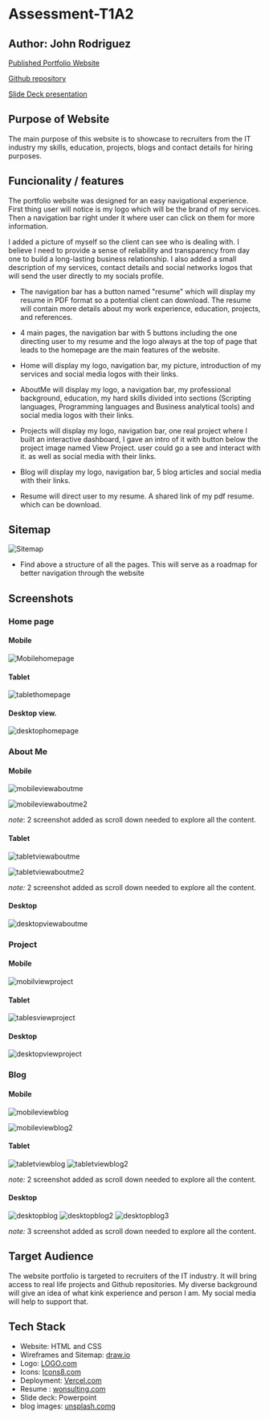 # Assessment-T1A2

## Author: John Rodriguez

[Published Portfolio Website](https://assessment-t1-a2-ao8x.vercel.app/index.html)

[Github repository](https://github.com/JohnFaber2801/Assessment-T1A2)

[Slide Deck presentation](https://youtu.be/ehRp_iuQ7Mw)

## Purpose of Website

The main purpose of this website is to showcase to recruiters from the IT industry my skills, education, projects, blogs and contact details for hiring purposes.

## Funcionality / features

The portfolio website was designed for an easy navigational experience. First thing user will notice is my logo which will be the brand of my services. Then a navigation bar right under it where user can click on them for more information.

I added a picture of myself so the client can see who is dealing with. I believe I need to provide a sense of reliability and transparency from day one to build a long-lasting business relationship. I also added a small description of my services, contact details and social networks logos that will send the user directly to my socials profile.

- The navigation bar has a button named "resume" which will display my resume in PDF format so a potential client can download. The resume will contain more details about my work experience, education, projects, and references.

- 4 main pages, the navigation bar with 5 buttons including the one directing user to my resume and the logo always at the top of page that leads to the homepage are the main features of the website.

- Home will display my logo, navigation bar, my picture, introduction of my services and social media logos with their links.

- AboutMe will display my logo, a navigation bar, my professional background, education, my hard skills divided into sections (Scripting languages, Programming languages and Business analytical tools) and social media logos with their links.

- Projects will display my logo, navigation bar, one real project where I built an interactive dashboard, I gave an intro of it with button below the project image named View Project. user could go a see and interact with it. as well as social media with their links.

- Blog will display my logo, navigation bar, 5 blog articles and social media with their links.

- Resume will direct user to my resume. A shared link of my pdf resume. which can be download.


## Sitemap

![Sitemap](docs/Sitemap.png "Sitemap") 

- Find above a structure of all the pages. This will serve as a roadmap for better navigation through the website

## Screenshots

### Home page 

#### Mobile

![Mobilehomepage](docs/Mobile%20view%20Home%20Page.png)

#### Tablet

![tablethomepage](docs/Tablet%20view%20Home%20Page.png)

#### Desktop view.

![desktophomepage](docs/Desktop%20view%20Home%20Page.png)

### About Me

#### Mobile

![mobileviewaboutme](docs/Mobile%20view%20about%20me.png)

![mobileviewaboutme2](docs/Mobile%20view%20about%20me2.png)

*note*: 2 screenshot added as scroll down needed to explore all the content.


#### Tablet

![tabletviewaboutme](docs/tablet%20view%20about%20me.png)

![tabletviewaboutme2](docs/images/tablet%20view%20about%20me2.png)

*note:* 2 screenshot added as scroll down needed to explore all the content.

#### Desktop

![desktopviewaboutme](docs/desktop%20view%20about%20me.png)

### Project

#### Mobile

![mobilviewproject](docs/Mobile%20view%20project.png)

#### Tablet

![tablesviewproject](docs/tablet%20view%20project.png)

#### Desktop

![desktopviewproject](docs/desktop%20view%20project.png)

### Blog

#### Mobile

![mobileviewblog](docs/Mobile%20view%20blog.png)

![mobileviewblog2](docs/Mobile%20view%20blog2.png)

#### Tablet

![tabletviewblog](docs/tablet%20view%20blog.png)
![tabletviewblog2](docs/tablet%20view%20blog2.png)

*note:* 2 screenshot added as scroll down needed to explore all the content.

#### Desktop

![desktopblog](docs/desktop%20view%20blog.png)
![desktopblog2](docs/desktop%20view%20blog2.png)
![desktopblog3](docs/desktop%20view%20blog3.png)

*note:* 3 screenshot added as scroll down needed to explore all the content.

## Target Audience

The website portfolio is targeted to recruiters of the IT industry. It will bring access to real life projects and Github repositories. My diverse background will give an idea of what kink experience and person I am. My social media will help to support that.


## Tech Stack

* Website: HTML and CSS
* Wireframes and Sitemap: [draw.io](https://app.diagrams.net/)
* Logo: [LOGO.com](https://app.logo.com/)
* Icons: [Icons8.com](https://icons8.com)
* Deployment: [Vercel.com](https://vercel.com/dashboard)
* Resume : [wonsulting.com](https://www.wonsulting.com/)
* Slide deck: Powerpoint
* blog images: [unsplash.com](https://unsplash.com/)g